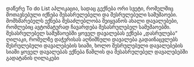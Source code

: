 დაწერე To do List აპლიკაცია, სადაც გექნება ორი სვეტი, რომელშიც მოთავსებული იქნება შესასრულებელი და შესრულებული სამუშაოები.
მომხმარებელს ექნება შესაძლებლობა შეიყვანოს ახალი დავალებები, რომლებიც ავტომატურად ჩავარდება შესასრულებელ სამუშაოებში.
შესასრულებელ სამუშაოებში ყოველ დავალებას ექნება „დასრულება“ ღილაკი, რომელზე დაჭერისას აღნიშნული დავალება გადაინაცვლებს შესრულებული დავალებების სიაში, ხოლო შესრულებული დავალებების სიაში ყოველ დავალებას ექნება წაშლის და შესასრულებელ დავალებებში გადატანის ღილაკები